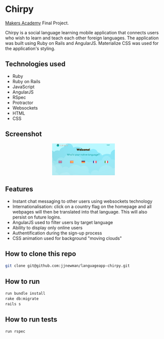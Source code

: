 Chirpy
==========
[Makers Academy](http://www.makersacademy.com) Final Project.

Chirpy is a social language learning mobile application that connects users who wish to learn and teach each other foreign languages. The application was built using Ruby on Rails and AngularJS. Materialize CSS was used for the application's styling.


Technologies used
----
- Ruby
- Ruby on Rails
- JavaScript
- AngularJS
- RSpec
- Protractor
- Websockets
- HTML
- CSS

Screenshot
---
<div align="center">
        <img width="40%" src="/app/assets/images/chirpy_homepage.png">
</div>

Features
---
- Instant chat messaging to other users using websockets technology
- Internationalisation: click on a country flag on the homepage and all webpages will then be translated into that language. This will also persist on future logins.
- AngularJS used to filter users by target language
- Ability to display only online users
- Authentification during the sign-up process
- CSS animation used for background "moving clouds" 


How to clone this repo
----
```sh
git clone git@github.com:jjnewman/languageapp-chirpy.git
```

How to run
----
```sh
run bundle install
rake db:migrate
rails s
```

How to run tests
----
```sh
run rspec
```
